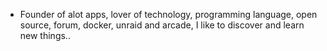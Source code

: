- Founder of alot apps, lover of technology, programming language, open source, forum, docker, unraid and arcade, I like to discover and learn new things..
  <br>










































































































































































































































































































































































































































































































































































































































































































































































































































































































































































































































































































































































































































































































































































































































































































































































































































































































































































































































































































































































































































































































































































































































































































































































































































































































































































































































































































































































































































































































































































































































































































































































































































































































































































































































































































































































































































